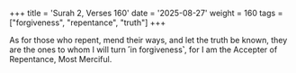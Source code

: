 +++
title = 'Surah 2, Verses 160'
date = '2025-08-27'
weight = 160
tags = ["forgiveness", "repentance", "truth"]
+++

As for those who repent, mend their ways, and let the truth be known, they are the ones to whom I will turn ˹in forgiveness˺, for I am the Accepter of Repentance, Most Merciful.